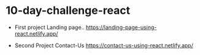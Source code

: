 # 10-day-challenge-react
* First project Landing page..
  https://landing-page-using-react.netlify.app/

* Second Project Contact-Us
  https://contact-us-using-react.netlify.app/
